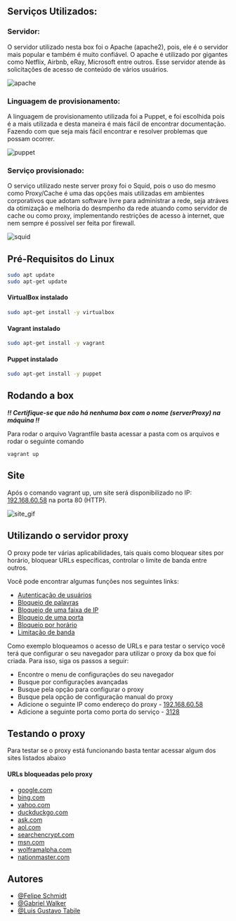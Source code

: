 ## Serviços Utilizados:
### Servidor: 

O servidor utilizado nesta box foi o Apache (apache2), pois, ele é o servidor mais popular
e também é muito confiável. O apache é utilizado por gigantes como Netflix, Airbnb, eRay,
Microsoft entre outros. Esse servidor atende às solicitações de acesso de conteúdo de 
vários usuários.

![apache](https://ubiq.co/tech-blog/wp-content/uploads/2020/07/increase-request-timeout-apache.png)

### Linguagem de provisionamento:

A linguagem de provisionamento utilizada foi a Puppet, e foi escolhida pois é a mais 
utilizada e desta maneira é mais fácil de encontrar documentação. Fazendo com que seja 
mais fácil encontrar e resolver problemas que possam ocorrer.

![puppet](https://www.guardicore.com/wp-content/uploads/Puppet-logo-1.png)

### Serviço provisionado: 

O serviço utilizado neste server proxy foi o Squid, pois o uso do mesmo como Proxy/Cache 
é uma das opções mais utilizadas em ambientes corporativos que adotam software livre para 
administrar a rede, seja atráves da otimização e melhoria do desmpenho da rede atuando 
como servidor de cache ou como proxy, implementando restrições de acesso à internet, que 
nem sempre é possível ser feita por firewall.

![squid](https://www.arduinoecia.com.br/wp-content/uploads/2020/02/squid-logo-png.png) 

## Pré-Requisitos do Linux

```bash
sudo apt update
sudo apt-get update
```

#### VirtualBox instalado

```bash
sudo apt-get install -y virtualbox
```

#### Vagrant instalado

```bash
sudo apt-get install -y vagrant
```

#### Puppet instalado

```bash
sudo apt-get install -y puppet
```

## Rodando a box

***!! Certifique-se que não há nenhuma box com o nome (__serverProxy__) na máquina !!***

Para rodar o arquivo Vagrantfile basta acessar a pasta com os arquivos e rodar o seguinte
comando

```vagrant
vagrant up
```

## Site

Após o comando vagrant up, um site será disponibilizado no IP: [192.168.60.58](http://192.168.60.58) na porta 80 (HTTP).

![site_gif](https://user-images.githubusercontent.com/50564212/165188971-ecceabbf-6574-4918-a962-a290b4d8934f.gif)

## Utilizando o servidor proxy

O proxy pode ter várias aplicabilidades, tais quais como bloquear sites por horário, 
bloquear URLs específicas, controlar o limite de banda entre outros.

Você pode encontrar algumas funções nos seguintes links:

* [Autenticação de usuários](https://gist.github.com/jackblk/fdac4c744ddf2a0533278a38888f3caf)
* [Bloqueio de palavras](https://www.vivaolinux.com.br/topico/Squid-Iptables/Bloqueando-palavras-squid)
* [Bloqueio de uma faixa de IP](https://under-linux.org/showthread.php?t=83897)
* [Bloqueio de uma porta](https://www.cyberciti.biz/faq/linux-unix-squid-proxy-filtering-particular-port/)
* [Bloqueio por horário](https://www.vivaolinux.com.br/dica/SQUID-Liberando-Internet-por-horario)
* [Limitação de banda](https://www.vivaolinux.com.br/dica/Squid-Implementando-controle-de-banda)

Como exemplo bloqueamos o acesso de URLs e para testar o serviço você terá que configurar o seu navegador para utilizar o proxy da box que foi criada. Para isso, siga os passos a seguir:

* Encontre o menu de configurações do seu navegador
* Busque por configurações avançadas
* Busque pela opção para configurar o proxy
* Busque pela opção de configuração manual do proxy
* Adicione o seguinte IP como endereço do proxy - [192.168.60.58]()
* Adicione a seguinte porta como porta do serviço - [3128]()

## Testando o proxy

Para testar se o proxy está funcionando basta tentar acessar algum dos sites listados abaixo

#### URLs bloqueadas pelo proxy
- [google.com](https://google.com)
- [bing.com](https://bing.com)
- [yahoo.com](https://yahoo.com)
- [duckduckgo.com](https://duckduckgo.com)
- [ask.com](https://ask.com)
- [aol.com](https://aol.com)
- [searchencrypt.com](https://searchencrypt.com)
- [msn.com](https://msn.com)
- [wolframalpha.com](https://wolframalpha.com)
- [nationmaster.com](https://nationmaster.com)

## Autores

- [@Felipe Schmidt](https://www.github.com/FelipeESchmidt)
- [@Gabriel Walker](https://github.com/GabrielMWalker)
- [@Luis Gustavo Tabile](https://github.com/LuisTabile)